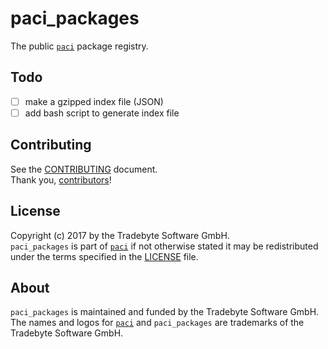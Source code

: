 # paci_packages
The public [`paci`](https://github.com/tradebyte/paci) package registry.

## Todo
- [ ] make a gzipped index file (JSON)
- [ ] add bash script to generate index file

## Contributing

See the [CONTRIBUTING] document.<br/>
Thank you, [contributors]!

  [CONTRIBUTING]: CONTRIBUTING.md
  [contributors]: https://github.com/tradebyte/paci_packages/graphs/contributors

## License

Copyright (c) 2017 by the Tradebyte Software GmbH.<br/>
`paci_packages` is part of [`paci`](https://github.com/tradebyte/paci) if not otherwise stated it may be redistributed under the terms specified in the [LICENSE] file.

  [LICENSE]: /LICENSE

## About

`paci_packages` is maintained and funded by the Tradebyte Software GmbH. <br/>
The names and logos for [`paci`](https://github.com/tradebyte/paci) and `paci_packages` are trademarks of the Tradebyte Software GmbH.
